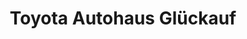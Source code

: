 ---
title: "Toyota Autohaus Glückauf"
url: /gelsenkirchen/toyota-autohaus-glueckauf/
shop: Autohaus
---